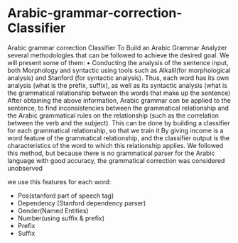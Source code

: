 # Arabic-grammar-correction-Classifier
Arabic grammar correction Classifier
To Build an Arabic Grammar Analyzer several methodologies that can be followed to achieve the desired goal. 
We will present some of them:
• Conducting the analysis of the sentence input, both Morphology and syntactic
 using tools such as Alkalil(for morphological analysis) and Stanford (for syntactic analysis).
Thus, each word has its own analysis (what is the prefix, suffix), as well as its syntactic analysis (what is the grammatical relationship between the words that make up the sentence)
After obtaining the above information, Arabic grammar can be applied to the sentence, to find inconsistencies between the grammatical relationship and the Arabic grammatical rules on the relationship (such as the correlation between the verb and the subject).
This can be done by building a classifier for each grammatical relationship, so that we train it By giving income is a word feature of the grammatical relationship, and the classifier output is the characteristics of the word to which this relationship applies. 
We followed this method, but because there is no grammatical parser for the Arabic language with good accuracy, the grammatical correction was considered unobserved

we use this features for each word:
- Pos(stanford part of speech tag)
- Dependency (Stanford dependency parser)
- Gender(Named Entities)
- Number(using suffix & prefix)
- Prefix
- Suffix
